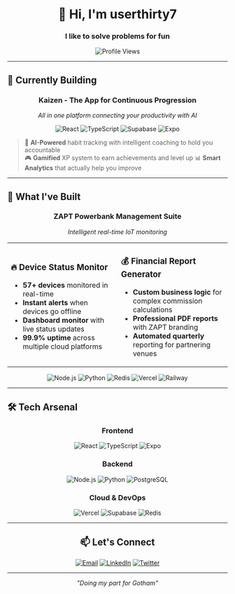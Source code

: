 
<div align="center">

# 👋 Hi, I'm userthirty7

### I like to solve problems for fun

![Profile Views](https://komarev.com/ghpvc/?username=userthirty7&color=blueviolet&style=flat-square)

</div>

---

## 🎯 Currently Building

<div align="center">

### **Kaizen** - The App for Continuous Progression
*All in one platform connecting your productivity with AI*

![React](https://img.shields.io/badge/React-61DAFB?style=for-the-badge&logo=react&logoColor=000)
![TypeScript](https://img.shields.io/badge/TypeScript-3178C6?style=for-the-badge&logo=typescript&logoColor=fff)
![Supabase](https://img.shields.io/badge/Supabase-3ECF8E?style=for-the-badge&logo=supabase&logoColor=fff)
![Expo](https://img.shields.io/badge/Expo-000020?style=for-the-badge&logo=expo&logoColor=fff)

</div>

> 🧠 **AI-Powered** habit tracking with intelligent coaching to hold you accountable  
> 🎮 **Gamified** XP system to earn achievements and level up
> 📊 **Smart Analytics** that actually help you improve  

---

## 🚀 What I've Built

<div align="center">

### **ZAPT Powerbank Management Suite**
*Intelligent real-time IoT monitoring*

</div>

<table>
<tr>
<td width="50%">

### 🔥 **Device Status Monitor**
- **57+ devices** monitored in real-time
- **Instant alerts** when devices go offline
- **Dashboard monitor** with live status updates
- **99.9% uptime** across multiple cloud platforms

</td>
<td width="50%">

### 💰 **Financial Report Generator**
- **Custom business logic** for complex commission calculations
- **Professional PDF reports** with ZAPT branding
- **Automated quarterly** reporting for partnering venues

</td>
</tr>
</table>

<div align="center">

![Node.js](https://img.shields.io/badge/Node.js-339933?style=flat-square&logo=node.js&logoColor=white)
![Python](https://img.shields.io/badge/Python-3776AB?style=flat-square&logo=python&logoColor=white)
![Redis](https://img.shields.io/badge/Redis-DC382D?style=flat-square&logo=redis&logoColor=white)
![Vercel](https://img.shields.io/badge/Vercel-000000?style=flat-square&logo=vercel&logoColor=white)
![Railway](https://img.shields.io/badge/Railway-0B0D0E?style=flat-square&logo=railway&logoColor=white)

</div>

---

## 🛠️ Tech Arsenal

<div align="center">

### **Frontend**
![React](https://img.shields.io/badge/React-61DAFB?style=flat-square&logo=react&logoColor=000)
![TypeScript](https://img.shields.io/badge/TypeScript-3178C6?style=flat-square&logo=typescript&logoColor=fff)
![Expo](https://img.shields.io/badge/Expo-000020?style=flat-square&logo=expo&logoColor=fff)

### **Backend**
![Node.js](https://img.shields.io/badge/Node.js-339933?style=flat-square&logo=node.js&logoColor=white)
![Python](https://img.shields.io/badge/Python-3776AB?style=flat-square&logo=python&logoColor=white)
![PostgreSQL](https://img.shields.io/badge/PostgreSQL-336791?style=flat-square&logo=postgresql&logoColor=fff)

### **Cloud & DevOps**
![Vercel](https://img.shields.io/badge/Vercel-000000?style=flat-square&logo=vercel&logoColor=white)
![Supabase](https://img.shields.io/badge/Supabase-3ECF8E?style=flat-square&logo=supabase&logoColor=fff)
![Redis](https://img.shields.io/badge/Redis-DC382D?style=flat-square&logo=redis&logoColor=white)

</div>

---

<div align="center">

## 📫 Let's Connect

[![Email](https://img.shields.io/badge/Email-D14836?style=for-the-badge&logo=gmail&logoColor=white)](mailto:WWW@gmail.com)
[![LinkedIn](https://img.shields.io/badge/LinkedIn-0077B5?style=for-the-badge&logo=linkedin&logoColor=white)](https://linkedin.com/in/yourprofile)
[![Twitter](https://img.shields.io/badge/Twitter-1DA1F2?style=for-the-badge&logo=twitter&logoColor=white)](https://x.com/yourhandle)

---

*"Doing my part for Gotham"* 

</div>
